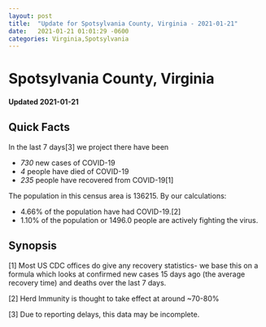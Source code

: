 ```yaml
---
layout: post
title:  "Update for Spotsylvania County, Virginia - 2021-01-21"
date:   2021-01-21 01:01:29 -0600
categories: Virginia,Spotsylvania
---
```


# Spotsylvania County, Virginia
#### Updated 2021-01-21

## Quick Facts

In the last 7 days[3] we project there have been
- *730* new cases of COVID-19
- *4* people have died of COVID-19
- *235* people have recovered from COVID-19[1]

The population in this census area is 136215. By our calculations:
- 4.66% of the population have had COVID-19.[2]
- 1.10% of the population or 1496.0 people are actively fighting the virus.

## Synopsis




[1] Most US CDC offices do give any recovery statistics- we base this on a formula which looks at confirmed new cases
15 days ago (the average recovery time) and deaths over the last 7 days.

[2] Herd Immunity is thought to take effect at around ~70-80%

[3] Due to reporting delays, this data may be incomplete.
 
    